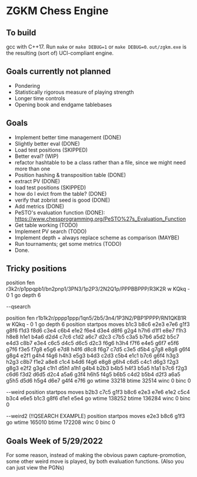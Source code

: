 # ZGKM Chess Engine

## To build
gcc with C++17. Run `make` or `make DEBUG=1` or `make DEBUG=0`. `out/zgkm.exe` is the resulting
(sort of) UCI-compliant engine.

## Goals currently not planned
* Pondering
* Statistically rigorous measure of playing strength
* Longer time controls
* Opening book and endgame tablebases

## Goals
* Implement better time management (DONE)
* Slightly better eval (DONE)
* Load test positions (SKIPPED)
* Better eval? (WIP)
* refactor hashtable to be a class rather than a file, since we might need more than one
* Position hashing & transposition table (DONE)
* extract PV (DONE)
* load test positions (SKIPPED)
* how do I evict from the table? (DONE)
* verify that zobrist seed is good (DONE)
* Add metrics (DONE)
* PeSTO's evaluation function (DONE): https://www.chessprogramming.org/PeSTO%27s_Evaluation_Function
* Get table working (TODO)
* Implement PV search (TODO)
* Implement depth + always replace scheme as comparison (MAYBE)
* Run tournaments; get some metrics (TODO)
* Done.


## Tricky positions
position fen r3k2r/p1ppqpb1/bn2pnp1/3PN3/1p2P3/2N2Q1p/PPPBBPPP/R3K2R w KQkq - 0 1
go depth 6

--qsearch

position fen r1b1k2r/pppp1ppp/1qn5/2b5/3n4/1P3N2/PBP1PPPP/RN1QKB1R w KQkq - 0 1
go depth 6
position startpos moves b1c3 b8c6 e2e3 e7e6 g1f3 g8f6 f1d3 f8d6 c3e4 c6b4 e1e2 f6e4 d3e4 d8f6 g2g4 h7h6 d1f1 e8e7 f1h3 h8e8 h1e1 b4a6 d2d4 c7c6 c1d2 a6c7 d2c3 c7b5 c3a5 b7b6 a5d2 b5c7 e4d3 c8b7 e3e4 c6c5 d4c5 d6c5 d2c3 f6g6 h3h4 f7f6 e4e5 g6f7 e5f6 g7f6 f3e5 f7g8 e5g6 e7d8 h4f6 d8c8 f6g7 c7d5 c3e5 d5b4 g7g8 e8g8 g6f4 g8g4 e2f1 g4h4 f4g6 h4h3 e5g3 b4d3 c2d3 c5b4 e1c1 b7c6 g6f4 h3g3 h2g3 c8b7 f1e2 a8e8 c1c4 b4d6 f4g6 e8g8 g6h4 c6d5 c4c1 d6g3 f2g3 g8g3 e2f2 g3g4 c1h1 d5h1 a1h1 g4b4 b2b3 b4b5 h4f3 b5a5 h1a1 b7c6 f2g3 c6d6 f3d2 d6d5 d2c4 a5a6 g3f4 h6h5 f4g5 b6b5 c4d2 b5b4 d2f3 a6a5 g5h5 d5d6 h5g4 d6e7 g4f4 e7f6
go wtime 33218 btime 32514 winc 0 binc 0

--weird
position startpos moves b2b3 c7c5 g1f3 b8c6 e2e3 e7e6 e1e2 c5c4 b3c4 e6e5 b1c3 g8f6 d1e1 e5e4
go wtime 138252 btime 136284 winc 0 binc 0

--weird2 (!!QSEARCH EXAMPLE)
position startpos moves e2e3 b8c6 g1f3
go wtime 165010 btime 172208 winc 0 binc 0

## Goals Week of 5/29/2022

For some reason, instead of making the obvious pawn capture-promotion, some other weird move is played,
by both evaluation functions. (Also you can just view the PGNs)
